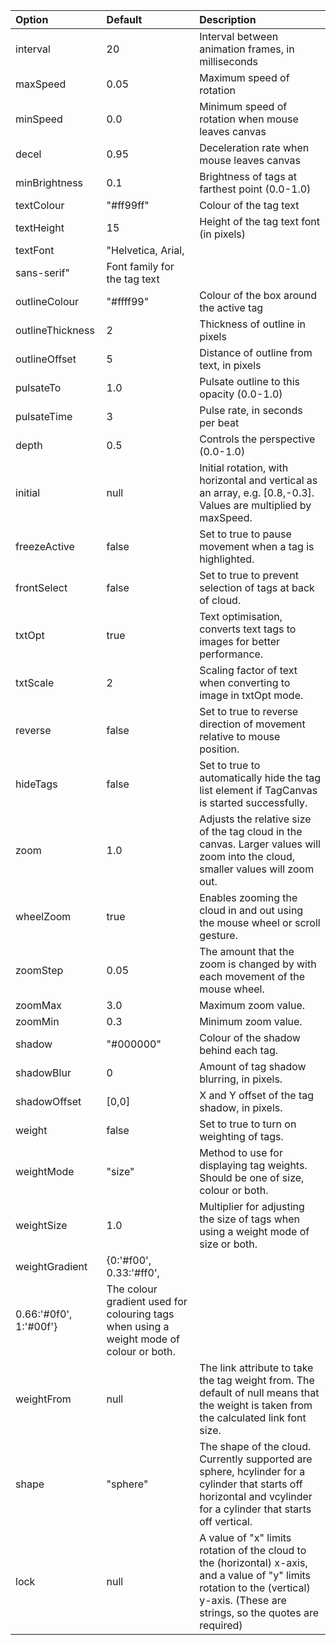| Option  | Default |	Description |
| :----  | :----  | :----  |
|interval  |	20  |	Interval between animation frames, in milliseconds
|maxSpeed  |	0.05  |	Maximum speed of rotation
|minSpeed  |	0.0 |	Minimum speed of rotation when mouse leaves canvas
|decel |	0.95  |	Deceleration rate when mouse leaves canvas
|minBrightness |	0.1 |	Brightness of tags at farthest point (0.0-1.0)
|textColour  |	"#ff99ff" |	Colour of the tag text
|textHeight  |	15  |	Height of the tag text font (in pixels)
|textFont  |	"Helvetica, Arial,
|sans-serif" |	Font family for the tag text
|outlineColour |	"#ffff99" |	Colour of the box around the active tag
|outlineThickness  |	2 |	Thickness of outline in pixels
|outlineOffset |	5 |	Distance of outline from text, in pixels
|pulsateTo |	1.0 |	Pulsate outline to this opacity (0.0-1.0)
|pulsateTime |	3 |	Pulse rate, in seconds per beat
|depth |	0.5 |	Controls the perspective (0.0-1.0)
|initial |	null  |	Initial rotation, with horizontal and vertical as an array, e.g. [0.8,-0.3]. Values are multiplied by maxSpeed.
|freezeActive  |	false |	Set to true to pause movement when a tag is highlighted.
|frontSelect |	false |	Set to true to prevent selection of tags at back of cloud.
|txtOpt  |	true  |	Text optimisation, converts text tags to images for better performance.
|txtScale  |	2 |	Scaling factor of text when converting to image in txtOpt mode.
|reverse |	false |	Set to true to reverse direction of movement relative to mouse position.
|hideTags  |	false |	Set to true to automatically hide the tag list element if TagCanvas is started successfully.
|zoom  |	1.0 |	Adjusts the relative size of the tag cloud in the canvas. Larger values will zoom into the cloud, smaller values will zoom out.
|wheelZoom |	true  |	Enables zooming the cloud in and out using the mouse wheel or scroll gesture.
|zoomStep  |	0.05  |	The amount that the zoom is changed by with each movement of the mouse wheel.
|zoomMax |	3.0 |	Maximum zoom value.
|zoomMin |	0.3 |	Minimum zoom value.
|shadow  |	"#000000" |	Colour of the shadow behind each tag.
|shadowBlur  |	0 |	Amount of tag shadow blurring, in pixels.
|shadowOffset  |	[0,0] |	X and Y offset of the tag shadow, in pixels.
|weight  |	false |	Set to true to turn on weighting of tags.
|weightMode  |	"size"  |	Method to use for displaying tag weights. Should be one of size, colour or both.
|weightSize  |	1.0 |	Multiplier for adjusting the size of tags when using a weight mode of size or both.
|weightGradient  |	{0:'#f00', 0.33:'#ff0',
|0.66:'#0f0', 1:'#00f'}  |	The colour gradient used for colouring tags when using a weight mode of colour or both.
|weightFrom  |	null  |	The link attribute to take the tag weight from. The default of null means that the weight is taken from the calculated link font size.
|shape |	"sphere"  |	The shape of the cloud. Currently supported are sphere, hcylinder for a cylinder that starts off horizontal and vcylinder for a cylinder that starts off vertical.
|lock  |	null  |	A value of "x" limits rotation of the cloud to the (horizontal) x-axis, and a value of "y" limits rotation to the (vertical) y-axis. (These are strings, so the quotes are required)